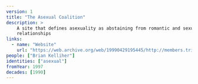 ```yaml
---
version: 1
title: "The Asexual Coalition"
description: >
    A site that defines asexuality as abstaining from romantic and sexual
    relationships
links:
  - name: "Website"
    url: "https://web.archive.org/web/19990429195445/http://members.tripod.com/~asexual/coalition.html"
people: ["Brian Kelliher"]
identities: ["asexual"]
fromYear: 1997
decades: [1990]
---
```

